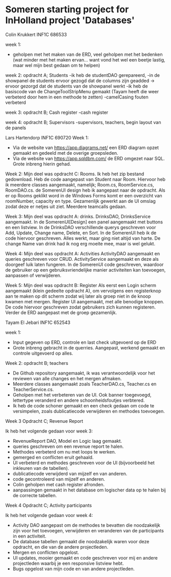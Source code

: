 # Someren starting project for InHolland project 'Databases'
Colin Krukkert
INF1C
686533

week 1: 
- geholpen met het maken van de ERD, veel geholpen met het bedenken (wat minder met het maken ervan... want vond het wel een beetje lastig, maar wel mijn best gedaan om te helpen)

week 2: opdracht A; Students
-ik heb de studentDAO gerepareerd, 
-in de showpanel de students ervoor gezogd dat de columns zijn geadded -> ervoor gezorgd dat de students van de showpanel werkt
-ik heb de basiscode van de ChangeToolStripMenu gemaakt (Tayam heeft die weer verbeterd door hem in een methode te zetten) 
-camelCasing fouten verbeterd 

week 3: opdracht B; Cash register
-cash register

week 4: opdracht B; Supervisors
-supervisors, teachers, begin layout van de panels


Lars Hartendorp 
INF1C
690720
Week 1: 
- Via de website van https://app.diagrams.net/ een ERD diagram opzet gemaakt en gedeeld met de overige groepsleden. 
- Via de website van https://app.sqldbm.com/ de ERD omgezet naar SQL. Grote inbreng hierin gehad. 


Week 2: 
Mijn deel was opdracht C: Rooms.
Ik heb het zip bestand gedownload. Heb de code aangepast van Student naar Room. Hiervoor heb ik meerdere classes aangemaakt, 
namelijk; Room.cs, RoomService.cs, RoomDAO.cs. de SomerenUI design heb ik aangepast naar de opdracht. Als er op Rooms geklikt word
in de Windows Forms komt er een overzicht van roomNumber, capacity en type. Gezamenlijk gewerkt aan de UI omslag zodat deze er netjes uit ziet. 
Meerdere teamcalls gedaan.


Week 3:
Mijn deel was opdracht A: drinks. 
DrinksDAO, DrinksService aangemaakt. In de SomerenUI[Design] een panel aangemaakt met buttons en een listview. 
In de DrinksDAO verschillende querys geschreven voor Add, Update, Change name, Delete, en Sort. 
In de SomerenUI heb ik de code hiervoor geschreven. Alles werkt, maar ging niet altijd van harte. 
De change Name van drink had ik nog erg moeite mee, maar is wel gelukt. 

Week 4:
Mijn deel was opdracht A: Activities
ActivityDAO aangemaakt en queries geschreven voor CRUD. 
ActivityService aangemaakt en deze als doorgeef luik laten fungeren. 
In de SomerenUI code geschreven, waardoor de gebruiker op een gebruiksvriendelijke manier activiteiten kan toevoegen, aanpassen of verwijderen. 

Week 5:
Mijn deel was opdracht B: Register
Als eerst een Login scherm aangemaakt (klein gedeelte opdracht A), om vervolgens een registerknop aan te maken op dit scherm zodat wij later als groep niet in de knoop kwamen met mergen.
Register UI aangemaakt, met alle benodige knoppen. De code hiervoor geschreven zodat gebruikers zich kunnen registeren. 
Verder de ERD aangepast met de groep gezamenlijk. 

Tayam El Jebari
INF1C
652543

week 1:
- Input gegeven op ERD, controle en last check uitgevoerd op de ERD
- Grote inbreng gebracht in de querries. Aangepast, werkend gemaakt en controle uitgevoerd op alles.

Week 2: opdracht B; teachers
- De Github repository aangemaakt, ik was verantwoordelijk voor het reviewen van alle changes en het mergen afmaken.
- Meerdere classes aangemaakt zoals TeacherDAO.cs, Teacher.cs en TeacherService.cs. 
- Geholpen met het verbeteren van de UI. Ook banner toegevoegd, lettertype veranderd en andere schoonheidsfoutjes verbtered.
- Ik heb de code schoner gemaakt en een check gedaan om code te versimpelen, zoals dublicatiecode verwijderen en methodes toevoegen.

Week 3 Opdracht C; Revenue Report

Ik heb het volgende gedaan voor week 3:
- RevenueReport DAO, Model en Logic laag gemaakt.
- queries geschreven om een revenue report te halen.
- Methodes verbeterd om nu met loops te werken.
- gemerged en conflicten eruit gehaald.
- UI verbeterd en methodes geschreven voor de UI (bijvoorbeeld het inkleuren van de tabellen).
- dublicatiecode verwijderd van mijzelf en van anderen.
- code gecontroleerd van mijzelf en anderen.
- Colin geholpen met cash register afronden.
- aanpassingen gemaakt in het database om logischer data op te halen bij de correcte tabellen.

Week 4 Opdracht C; Activity participants

Ik heb het volgende gedaan voor week 4:
- Activity DAO aangepast om de methodes te bevatten die noodzakelijk zijn voor het toevoegen, verwijderen en veranderen van de participants in een activiteit.
- De database tabellen gemaakt die noodzakelijk waren voor deze opdracht, en die van de andere projectleden.
- Mergen en conflicten opgelost.
- UI updates, mooier gemaakt en code geschreven voor mij en andere projectleden waarbij je een responsive listview hebt.
- Bugs opgelost van mijn code en van andere projectleden.




